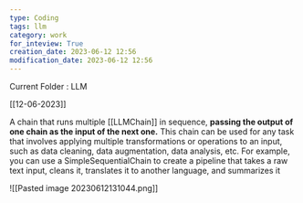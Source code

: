 ```yaml
---
type: Coding  
tags: llm 
category: work
for_inteview: True
creation_date: 2023-06-12 12:56
modification_date: 2023-06-12 12:56
---
```


  
Current Folder : LLM




[[12-06-2023]]


A chain that runs multiple [[LLMChain]] in sequence, **passing the output of one chain as the input of the next one.** This chain can be used for any task that involves applying multiple transformations or operations to an input, such as data cleaning, data augmentation, data analysis, etc. For example, you can use a SimpleSequentialChain to create a pipeline that takes a raw text input, cleans it, translates it to another language, and summarizes it


![[Pasted image 20230612131044.png]]

